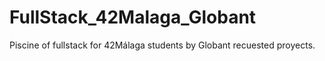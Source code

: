 # FullStack_42Malaga_Globant
Piscine of fullstack for 42Málaga students by Globant recuested proyects.
